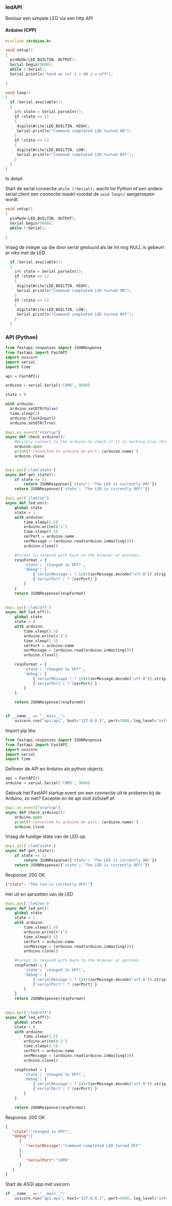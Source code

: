 ### ledAPI 

Bestuur een simpele LED via een http API 

#### Arduino (CPP)

```CPP
#include <Arduino.h>

void setup() 
{
  pinMode(LED_BUILTIN, OUTPUT);
  Serial.begin(9600);
  while (!Serial);
  Serial.println("Send an int 1 = ON 2 = off");

}

void loop()
{
  if (Serial.available())
  {
    int state = Serial.parseInt();
    if (state == 1)
    {
     digitalWrite(LED_BUILTIN, HIGH); 
     Serial.println("Command completed LED turned ON");
    }
    if (state == 2)
    {
     digitalWrite(LED_BUILTIN, LOW);
     Serial.println("Command completed LED turned OFF");
    }  
  }
}
```
In detail:

Start de serial connectie <code>while (!Serial);</code> wacht tot Python of een andere serial client een connectie maakt voordat de <code>void loop()</code> aangeroepen wordt.
```cpp
void setup() 
{
  pinMode(LED_BUILTIN, OUTPUT);
  Serial.begin(9600);
  while (!Serial);

}
```

Vraag de integer op die door serial gestuurd als de int nog NULL is gebeurt er niks met de LED.

```cpp
  if (Serial.available())
  {
    int state = Serial.parseInt();
    if (state == 1)
    {
     digitalWrite(LED_BUILTIN, HIGH); 
     Serial.println("Command completed LED turned ON");
    }
    if (state == 2)
    {
     digitalWrite(LED_BUILTIN, LOW);
     Serial.println("Command completed LED turned OFF");
    }  
  }
```

### API (Python)

```python
from fastapi.responses import JSONResponse
from fastapi import FastAPI
import uvicorn
import serial
import time

api = FastAPI()

arduino = serial.Serial('COM5', 9600)

state = 0

with arduino: 
  arduino.setDTR(False)
  time.sleep(1)
  arduino.flushInput()
  arduino.setDTR(True)

@api.on_event("startup")
async def check_arduino():
    #Quickly connect to the arduino to check if it is working else throw exception
    arduino.open
    print(f'Connected to arduino on port: {arduino.name}')
    arduino.close


@api.get('/led/state')
async def get_state():
    if state == 1:
        return JSONResponse({'state': 'The LED is currently ON!'})
    return JSONResponse({'state': 'The LED is currently OFF!'})

@api.get('/led/on')
async def led_on():
    global state 
    state = 1
    with arduino: 
        time.sleep(1.5)
        arduino.write(b'1')
        time.sleep(0.5)
        serPort = arduino.name
        serMessage = (arduino.read(arduino.inWaiting()))
        arduino.close()

    #Format to respond with back to the browser or postman.
    respFormat = {
        'state': 'changed to OFF!',
        'debug': [
            {'serialMessage': f'{str(serMessage.decode("utf-8")).strip()}'},
            {'serialPort': f'{serPort}'}
        ]
    }
    return JSONResponse(respFormat)
    

@api.get('/led/off')
async def led_off():
    global state 
    state = 0
    with arduino: 
        time.sleep(1.5)
        arduino.write(b'2')
        time.sleep(1.5)
        serPort = arduino.name
        serMessage = (arduino.read(arduino.inWaiting()))
        arduino.close()

    respFormat = {
        'state': 'changed to OFF!',
        'debug': [
            {'serialMessage': f'{str(serMessage.decode("utf-8")).strip()}'},
            {'serialPort': f'{serPort}'}
        ]
    }

    return JSONResponse(respFormat)


if __name__ == "__main__":
    uvicorn.run("api:api", host="127.0.0.1", port=5000, log_level="info", debug=True)
```

Import pip libs
```python
from fastapi.responses import JSONResponse
from fastapi import FastAPI
import uvicorn
import serial
import time
```
Defineer de API en Arduino als python objects.

```python
api = FastAPI()
arduino = serial.Serial('COM5', 9600)
```
Gebruik het FastAPI startup event om een connectie uit te proberen bij de Arduino, zo niet? Exceptie en de api sluit zichzelf af.

```python
@api.on_event("startup")
async def check_arduino():
    arduino.open
    print(f'Connected to arduino on port: {arduino.name}')
    arduino.close
```

Vraag de huidige state van de LED op.

```python
@api.get('/led/state')
async def get_state():
    if state == 1:
        return JSONResponse({'state': 'The LED is currently ON!'})
    return JSONResponse({'state': 'The LED is currently OFF!'})
```

Response: 200 OK

```JSON
{"state": "The led is currently OFF!"}
```

Het uit en aanzetten van de LED

```python
@api.get('/led/on')
async def led_on():
    global state 
    state = 1
    with arduino: 
        time.sleep(1.5)
        arduino.write(b'1')
        time.sleep(0.5)
        serPort = arduino.name
        serMessage = (arduino.read(arduino.inWaiting()))
        arduino.close()

    #Format to respond with back to the browser or postman.
    respFormat = {
        'state': 'changed to OFF!',
        'debug': [
            {'serialMessage': f'{str(serMessage.decode("utf-8")).strip()}'},
            {'serialPort': f'{serPort}'}
        ]
    }
    return JSONResponse(respFormat)
    

@api.get('/led/off')
async def led_off():
    global state 
    state = 0
    with arduino: 
        time.sleep(1.5)
        arduino.write(b'2')
        time.sleep(1.5)
        serPort = arduino.name
        serMessage = (arduino.read(arduino.inWaiting()))
        arduino.close()

    respFormat = {
        'state': 'changed to OFF!',
        'debug': [
            {'serialMessage': f'{str(serMessage.decode("utf-8")).strip()}'},
            {'serialPort': f'{serPort}'}
        ]
    }

    return JSONResponse(respFormat)
```

Response: 200 OK

```JSON
{
   "state":"changed to OFF!",
   "debug":[
      {
         "serialMessage":"Command completed LED turned OFF"
      },
      {
         "serialPort":"COM5"
      }
   ]
}
```

Start de ASGI app met uvicorn 

```python
if __name__ == "__main__":
    uvicorn.run("api:api", host="127.0.0.1", port=5000, log_level="info", debug=True)
```
